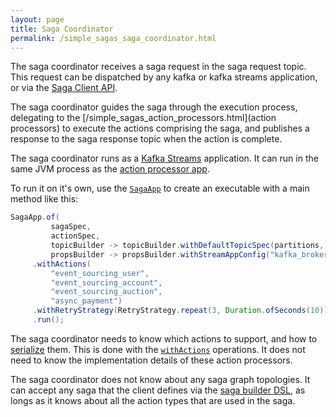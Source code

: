 ```yaml
---
layout: page
title: Saga Coordinator
permalink: /simple_sagas_saga_coordinator.html
---
```


The saga coordinator receives a saga request in the saga request topic. This request can be dispatched by any kafka or kafka streams application, 
or via the [Saga Client API](/simple_sagas_client_api.html).

The saga coordinator guides the saga through the execution process, delegating to the [/simple_sagas_action_processors.html](action processors) to execute the actions comprising the saga,
and publishes a response to the saga response topic when the action is complete.

The saga coordinator runs as a [Kafka Streams](https://kafka.apache.org/documentation/streams/) application. 
It can run in the same JVM process as the [action processor app](/simple_sagas_action_processors.html#creating-an-action-processor-app).

To run it on it's own, use the [`SagaApp`](/apidocs-sagas/io/simplesource/saga/saga/app/SagaApp.html) to create an executable with a main method like this:

```java
SagaApp.of(
         sagaSpec,
         actionSpec,
         topicBuilder -> topicBuilder.withDefaultTopicSpec(partitions, replication, retentionInDays)
         propsBuilder -> propsBuilder.withStreamAppConfig("kafka_broker:9092", "my-app-id"))
     .withActions(
         "event_sourcing_user", 
         "event_sourcing_account",
         "event_sourcing_auction",
         "async_payment")
     .withRetryStrategy(RetryStrategy.repeat(3, Duration.ofSeconds(10)))
     .run();
```

The saga coordinator needs to know which actions to support, and how to [serialize](/simple_sourcing_serialization.html) them. This is done with the 
[`withActions`](/apidocs-sagas/io/simplesource/saga/saga/app/SagaApp.html#withAction-java.lang.String-io.simplesource.saga.shared.topics.TopicConfigBuilder.BuildSteps-)
operations. It does not need to know the implementation details of these action processors.

The saga coordinator does not know about any saga graph topologies. It can accept any saga that the client defines via the [saga builder DSL](/simple_sagas_saga_builder_dsl.html), as longs as 
it knows about all the action types that are used in the saga.
